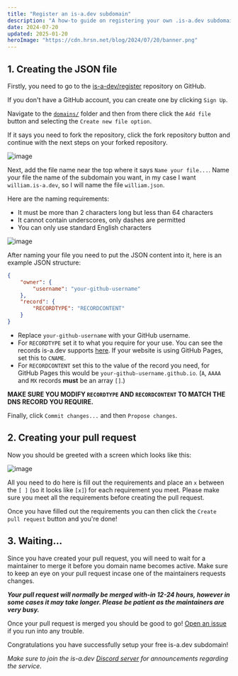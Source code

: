 ```yaml
---
title: "Register an is-a.dev subdomain"
description: "A how-to guide on registering your own .is-a.dev subdomain."
date: 2024-07-20
updated: 2025-01-20
heroImage: "https://cdn.hrsn.net/blog/2024/07/20/banner.png"
---
```


## 1. Creating the JSON file

Firstly, you need to go to the [is-a-dev/register](https://wdh.gg/F2Q7VeE) repository on GitHub.

If you don't have a GitHub account, you can create one by clicking `Sign Up`.

Navigate to the [`domains/`](https://wdh.gg/borLkD3) folder and then from there click the `Add file` button and selecting the `Create new file option`.

If it says you need to fork the repository, click the fork repository button and continue with the next steps on your forked repository.

![image](https://cdn.hrsn.net/blog/2024/07/20/Ll3qnqmY.png)

Next, add the file name near the top where it says `Name your file...`. Name your file the name of the subdomain you want, in my case I want `william.is-a.dev`, so I will name the file `william.json`.

Here are the naming requirements:

- It must be more than 2 characters long but less than 64 characters
- It cannot contain underscores, only dashes are permitted
- You can only use standard English characters

![image](https://cdn.hrsn.net/blog/2024/07/20/0GgRMCHy.png)

After naming your file you need to put the JSON content into it, here is an example JSON structure:

```json
{
    "owner": {
        "username": "your-github-username"
    },
    "record": {
        "RECORDTYPE": "RECORDCONTENT"
    }
}
```

- Replace `your-github-username` with your GitHub username.
- For `RECORDTYPE` set it to what you require for your use. You can see the records is-a.dev supports [here](https://wdh.gg/r5LHCLQ). If your website is using GitHub Pages, set this to `CNAME`.
- For `RECORDCONTENT` set this to the value of the record you need, for GitHub Pages this would be `your-github-username.github.io`. (`A`, `AAAA` and `MX` records **must** be an array `[]`.)

**MAKE SURE YOU MODIFY `RECORDTYPE` AND `RECORDCONTENT` TO MATCH THE DNS RECORD YOU REQUIRE.**

Finally, click `Commit changes...` and then `Propose changes`.

## 2. Creating your pull request

Now you should be greeted with a screen which looks like this:

![image](https://cdn.hrsn.net/blog/2024/07/20/EXLugHC9.png)

All you need to do here is fill out the requirements and place an `x` between the `[ ]` (so it looks like `[x]`) for each requirement you meet. Please make sure you meet all the requirements before creating the pull request.

Once you have filled out the requirements you can then click the `Create pull request` button and you're done!

## 3. Waiting...

Since you have created your pull request, you will need to wait for a maintainer to merge it before you domain name becomes active. Make sure to keep an eye on your pull request incase one of the maintainers requests changes.

**_Your pull request will normally be merged with-in 12-24 hours, however in some cases it may take longer. Please be patient as the maintainers are very busy._**

Once your pull request is merged you should be good to go! [Open an issue](https://wdh.gg/r1Xw34w) if you run into any trouble.

Congratulations you have successfully setup your free is-a.dev subdomain!

_Make sure to join the is-a.dev [Discord server](https://wdh.gg/WxDO6wi) for announcements regarding the service._
